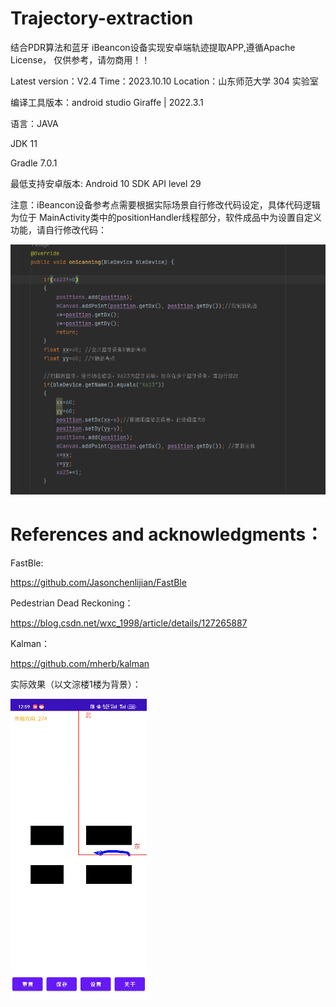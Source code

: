 # Trajectory-extraction

结合PDR算法和蓝牙 iBeancon设备实现安卓端轨迹提取APP,遵循Apache License， 仅供参考，请勿商用！！


Latest version：V2.4  Time：2023.10.10   Location：山东师范大学 304 实验室


编译工具版本：android studio  Giraffe | 2022.3.1

语言：JAVA  

JDK 11 

Gradle 7.0.1

最低支持安卓版本: Android 10 SDK API level 29

注意：iBeancon设备参考点需要根据实际场景自行修改代码设定，具体代码逻辑为位于 MainActivity类中的positionHandler线程部分，软件成品中为设置自定义功能，请自行修改代码：

![代码](https://github.com/whykang/Trajectory-extraction/blob/main/Image/%E5%B1%8F%E5%B9%95%E6%88%AA%E5%9B%BE%202023-10-10%20213254.png?raw=true)


# References and acknowledgments：

FastBle:

https://github.com/Jasonchenlijian/FastBle

Pedestrian Dead Reckoning：

https://blog.csdn.net/wxc_1998/article/details/127265887

Kalman：

https://github.com/mherb/kalman

实际效果（以文淙楼1楼为背景）：

![实际运行](https://github.com/whykang/Trajectory-extraction/blob/main/Image/QQ%E5%9B%BE%E7%89%8720231010210639.gif?raw=true)













